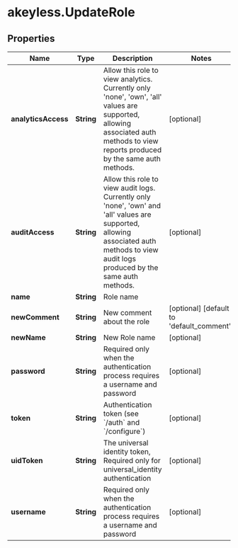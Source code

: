 # akeyless.UpdateRole

## Properties

Name | Type | Description | Notes
------------ | ------------- | ------------- | -------------
**analyticsAccess** | **String** | Allow this role to view analytics. Currently only &#39;none&#39;, &#39;own&#39;, &#39;all&#39; values are supported, allowing associated auth methods to view reports produced by the same auth methods. | [optional] 
**auditAccess** | **String** | Allow this role to view audit logs. Currently only &#39;none&#39;, &#39;own&#39; and &#39;all&#39; values are supported, allowing associated auth methods to view audit logs produced by the same auth methods. | [optional] 
**name** | **String** | Role name | 
**newComment** | **String** | New comment about the role | [optional] [default to &#39;default_comment&#39;]
**newName** | **String** | New Role name | [optional] 
**password** | **String** | Required only when the authentication process requires a username and password | [optional] 
**token** | **String** | Authentication token (see &#x60;/auth&#x60; and &#x60;/configure&#x60;) | [optional] 
**uidToken** | **String** | The universal identity token, Required only for universal_identity authentication | [optional] 
**username** | **String** | Required only when the authentication process requires a username and password | [optional] 


